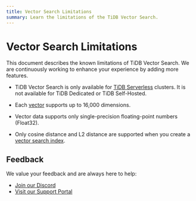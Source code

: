```yaml
---
title: Vector Search Limitations
summary: Learn the limitations of the TiDB Vector Search.
---
```


# Vector Search Limitations

This document describes the known limitations of TiDB Vector Search. We are continuously working to enhance your experience by adding more features.

- TiDB Vector Search is only available for [TiDB Serverless](/tidb-cloud/select-cluster-tier.md#tidb-serverless) clusters. It is not available for TiDB Dedicated or TiDB Self-Hosted.

- Each [vector](/tidb-cloud/vector-search-data-types.md) supports up to 16,000 dimensions.

- Vector data supports only single-precision floating-point numbers (Float32).

- Only cosine distance and L2 distance are supported when you create a [vector search index](/tidb-cloud/vector-search-index.md).

## Feedback

We value your feedback and are always here to help:

- [Join our Discord](https://discord.gg/zcqexutz2R)
- [Visit our Support Portal](https://tidb.support.pingcap.com/)
